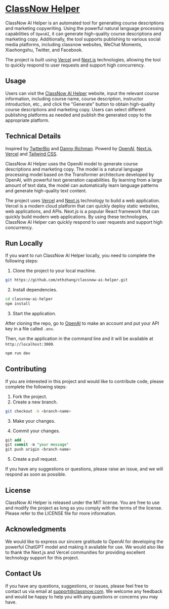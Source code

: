 # [ClassNow Helper](https://classnow-helper.vercel.com/)

ClassNow AI Helper is an automated tool for generating course descriptions and marketing copywriting. Using the powerful natural language processing capabilities of `OpenAI`, it can generate high-quality course descriptions and marketing copy. Additionally, the tool supports publishing to various social media platforms, including classnow websites, WeChat Moments, Xiaohongshu, Twitter, and Facebook.

The project is built using [Vercel](https://vercel.com) and [Next.js](https://nextjs.org/) technologies, allowing the tool to quickly respond to user requests and support high concurrency.

## Usage
Users can visit the [ClassNow AI Helper](https://ai.theclassnow.com) website, input the relevant course information, including course name, course description, instructor introduction, etc., and click the "Generate" button to obtain high-quality course descriptions and marketing copy. Users can select different publishing platforms as needed and publish the generated copy to the appropriate platform.

## Technical Details

Inspired by [TwtterBio](https://github.com/Nutlope/twitterbio) and [Danny Richman](https://twitter.com/DannyRichman/status/1598254671591723008?ref_src=twsrc%5Etfw%7Ctwcamp%5Etweetembed%7Ctwterm%5E1598254671591723008%7Ctwgr%5Eb7deab6eb03d86a1b9ac13f7e38cdeab57a40cbb%7Ctwcon%5Es1_&ref_url=https%3A%2F%2Fwww.buzzfeednews.com%2Farticle%2Ftomwarren%2Fai-app-dyslexic-email-writer-help). Powerd by [OpenAI](https://openai.com/), [Next.js](https://nextjs.org/), [Vercel](https://vercel.com/) and [Tailwind CSS](https://tailwindcss.com/).

ClassNow AI Helper uses the OpenAI model to generate course descriptions and marketing copy. The model is a natural language processing model based on the Transformer architecture developed by OpenAI, with powerful text generation capabilities. By learning from a large amount of text data, the model can automatically learn language patterns and generate high-quality text content.

The project uses  [Vercel](https://vercel.com) and [Next.js](https://nextjs.org/) technology to build a web application. Vercel is a modern cloud platform that can quickly deploy static websites, web applications, and APIs. Next.js is a popular React framework that can quickly build modern web applications. By using these technologies, ClassNow AI Helper can quickly respond to user requests and support high concurrency.

## Run Locally
If you want to run ClassNow AI Helper locally, you need to complete the following steps:

1. Clone the project to your local machine.

``` bash
git https://github.com/ethzhang/classnow-ai-helper.git
``` 
2. Install dependencies.

``` bash
cd classnow-ai-helper
npm install
```
3. Start the application.

After cloning the repo, go to [OpenAI](https://beta.openai.com/account/api-keys) to make an account and put your API key in a file called `.env`.

Then, run the application in the command line and it will be available at `http://localhost:3000`.

```bash
npm run dev
```

## Contributing
If you are interested in this project and would like to contribute code, please complete the following steps:

1. Fork the project.
2. Create a new branch.
``` bash
git checkout -b <branch-name>
```

3. Make your changes.

4. Commit your changes.

``` sql
git add .
git commit -m "your message"
git push origin <branch-name>
```

5. Create a pull request.

If you have any suggestions or questions, please raise an issue, and we will respond as soon as possible.

## License

ClassNow AI Helper is released under the MIT license. You are free to use and modify the project as long as you comply with the terms of the license. Please refer to the LICENSE file for more information.

## Acknowledgments
We would like to express our sincere gratitude to OpenAI for developing the powerful ChatGPT model and making it available for use. We would also like to thank the Next.js and Vercel communities for providing excellent technology support for this project.

## Contact Us
If you have any questions, suggestions, or issues, please feel free to contact us via email at [support@classnow.com](mailto:support@classnow.com). We welcome any feedback and would be happy to help you with any questions or concerns you may have.